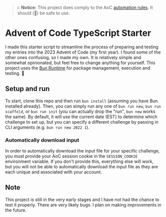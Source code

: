 > ℹ️: **Notice:** This project does comply to the AoC [automation rules](https://www.reddit.com/r/adventofcode/wiki/faqs/automation/#wiki_automated_tools). It should (🤞) be safe to use.

# Advent of Code TypeScript Starter

I made this starter script to streamline the process of preparing and testing my
entries into the 2023 Advent of Code (my first year). I found some of the other ones confusing, so I made my own. It is relatively simple and somewhat opinionated, but feel free to change anything for yourself. This project uses the [Bun Runtime](https://bun.sh) for package management, execution and testing. 🩵

## Setup and run

To start, clone this repo and then run `bun install` (assuming you have Bun installed already).
Then, you can simply run any one of `bun run new`, `bun run scaffold`, or `bun run init` (you can actually drop the "run", `bun new` works the same). By default, it will use the current date (EST) to determine which challenge to set up, but you can specify a different challenge by passing in CLI arguments (e.g. `bun run new 2022 1`).

### Automatically download input

In order to automatically download the input file for your specific challenge, you must provide your AoC session cookie in the `SESSION_COOKIE` environment variable. If you don't provide this, everything else will work, but you will not be able to automatically download the input file as they are each unique and associated with your account.

## Note

This project is still in the very early stages and I have not had the chance to test it properly. There are very likely bugs. I plan on making improvements in the future.

